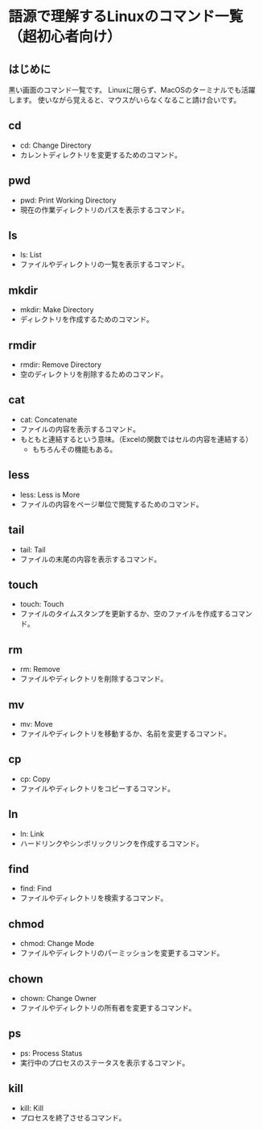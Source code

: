 # 語源で理解するLinuxのコマンド一覧（超初心者向け）

## はじめに

黒い画面のコマンド一覧です。
Linuxに限らず、MacOSのターミナルでも活躍します。
使いながら覚えると、マウスがいらなくなること請け合いです。

## cd

- cd: Change Directory
- カレントディレクトリを変更するためのコマンド。

## pwd

- pwd: Print Working Directory
- 現在の作業ディレクトリのパスを表示するコマンド。

## ls

- ls: List
- ファイルやディレクトリの一覧を表示するコマンド。

## mkdir

- mkdir: Make Directory
- ディレクトリを作成するためのコマンド。

## rmdir

- rmdir: Remove Directory
- 空のディレクトリを削除するためのコマンド。

## cat

- cat: Concatenate
- ファイルの内容を表示するコマンド。
- もともと連結するという意味。（Excelの関数ではセルの内容を連結する）
  - もちろんその機能もある。

## less

- less: Less is More
- ファイルの内容をページ単位で閲覧するためのコマンド。

## tail

- tail: Tail
- ファイルの末尾の内容を表示するコマンド。

## touch

- touch: Touch
- ファイルのタイムスタンプを更新するか、空のファイルを作成するコマンド。

## rm

- rm: Remove
- ファイルやディレクトリを削除するコマンド。

## mv

- mv: Move
- ファイルやディレクトリを移動するか、名前を変更するコマンド。

## cp

- cp: Copy
- ファイルやディレクトリをコピーするコマンド。

## ln

- ln: Link
- ハードリンクやシンボリックリンクを作成するコマンド。

## find

- find: Find
- ファイルやディレクトリを検索するコマンド。

## chmod

- chmod: Change Mode
- ファイルやディレクトリのパーミッションを変更するコマンド。

## chown

- chown: Change Owner
- ファイルやディレクトリの所有者を変更するコマンド。

## ps

- ps: Process Status
- 実行中のプロセスのステータスを表示するコマンド。

## kill

- kill: Kill
- プロセスを終了させるコマンド。

